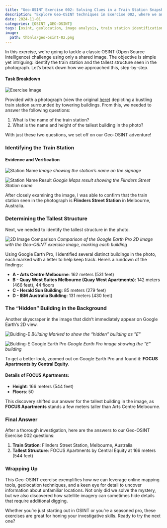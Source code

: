 ```yaml
---
title: "Geo-OSINT Exercise 002: Solving Clues in a Train Station Snapshot"
description: "Explore Geo-OSINT techniques in Exercise 002, where we analyze a train station image to identify its location and the tallest building in the background. Learn step-by-step OSINT methods to uncover location-based information from photos."
date: 2024-11-01
categories: [OSINT ,GEO-OSINT]
tags: [osint, geolocation, image analysis, train station identification, tallest building]
image:  
  path: thbnls/geo-osint-02.png
---
```


In this exercise, we're going to tackle a classic OSINT (Open Source Intelligence) challenge using only a shared image. The objective is simple yet intriguing: identify the train station and the tallest structure seen in the photograph. Let’s break down how we approached this, step-by-step.

#### Task Breakdown

![Exercise Image](/bimgs/geo-osint-exercise-02/osintexercise002.png)

Provided with a photograph (view the original [here](https://gralhix.com/wp-content/uploads/2024/09/osint-exercise-002-big-picture.png)) depicting a bustling train station surrounded by towering buildings. From this, we needed to answer the following questions:

1. What is the name of the train station?
2. What is the name and height of the tallest building in the photo?

With just these two questions, we set off on our Geo-OSINT adventure!

### Identifying the Train Station

#### Evidence and Verification

![Station Name](bimgs/geo-osint-exercise-02/signage-marked.png)
*Image showing the station’s name on the signage*

![Station Name Result](bimgs/geo-osint-exercise-02/stattion-name-google-map-result.png)
*Google Maps result showing the Flinders Street Station name*

After closely examining the image,  I was able to confirm that the train station seen in the photograph is **Flinders Street Station** in Melbourne, Australia.

### Determining the Tallest Structure

Next, we needed to identify the tallest structure in the photo. 

![2D Image Comparison](bimgs/geo-osint-exercise-02/2d-image-of-buldings.png)
*Comparison of the Google Earth Pro 2D image with the Geo-OSINT exercise image, marking each building*

Using Google Earth Pro, I identified several distinct buildings in the photo, each marked with a letter to help keep track. Here’s a rundown of the findings:

- **A - Arts Centre Melbourne**: 162 meters (531 feet)
- **B - Quay West Suites Melbourne (Quay West Apartments)**: 142 meters (466 feet), 44 floors
- **C - Herald Sun Building**: 85 meters (279 feet)
- **D - IBM Australia Building**: 131 meters (430 feet)
### The “Hidden” Building in the Background

Another skyscraper in the image that didn’t immediately appear on Google Earth’s 2D view.

![Bulding-E](bimgs/geo-osint-exercise-02/bulding-e.png)
*BUlding Marked to show the “hidden” building as "E"*

![Bulding-E Google Earth Pro](bimgs/geo-osint-exercise-02/bulding-e-google-earth.png) 
*Google Earth Pro image showing the "E" building*

To get a better look, zoomed out on Google Earth Pro and found it: **FOCUS Apartments by Central Equity**.

#### Details of FOCUS Apartments:

- **Height**: 166 meters (544 feet)
- **Floors**: 50

This discovery shifted our answer for the tallest building in the image, as **FOCUS Apartments** stands a few meters taller than Arts Centre Melbourne.

### Final Answer

After a thorough investigation, here are the answers to our Geo-OSINT Exercise 002 questions:

1. **Train Station**: Flinders Street Station, Melbourne, Australia
2. **Tallest Structure**: FOCUS Apartments by Central Equity at 166 meters (544 feet)

### Wrapping Up

This Geo-OSINT exercise exemplifies how we can leverage online mapping tools, geolocation techniques, and a keen eye for detail to uncover information about unfamiliar locations. Not only did we solve the mystery, but we also discovered how satellite imagery can sometimes hide details that require additional digging.

Whether you’re just starting out in OSINT or you’re a seasoned pro, these exercises are great for honing your investigative skills. Ready to try the next one?